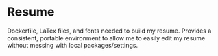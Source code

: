 # Resume

Dockerfile, LaTex files, and fonts needed to build my resume.
Provides a consistent, portable environment to allow me to easily
edit my resume without messing with local packages/settings.
